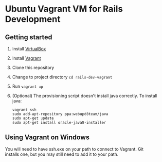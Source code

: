 # Ubuntu Vagrant VM for Rails Development

## Getting started

1. Install [VirtualBox](https://www.virtualbox.org/wiki/Downloads)

2. Install [Vagrant](https://www.vagrantup.com/downloads.html)

3. Clone this repository

4. Change to project directory `cd rails-dev-vagrant`

5. Run `vagrant up`

6. (Optional) The provisioning script doesn't install java correctly. To install java:

    ```
    vagrant ssh
    sudo add-apt-repository ppa:webupd8team/java
    sudo apt-get update
    sudo apt-get install oracle-java8-installer
    ```

## Using Vagrant on Windows

You will need to have ssh.exe on your path to connect to Vagrant. Git installs one, but you may still need to add it to your path.
